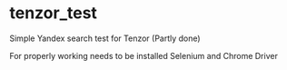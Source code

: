 # tenzor_test
Simple Yandex search test for Tenzor
(Partly done)

For properly working needs to be installed Selenium and Chrome Driver
